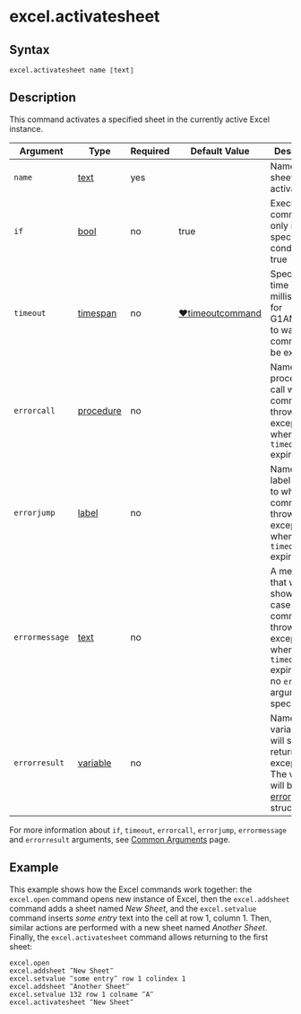 # excel.activatesheet

## Syntax

```G1ANT
excel.activatesheet name ⟦text⟧
```

## Description

This command activates a specified sheet in the currently active Excel instance.

| Argument | Type | Required | Default Value | Description |
| -------- | ---- | -------- | ------------- | ----------- |
|`name`| [text](G1ANT.Language/G1ANT.Language/Structures/TextStructure.md) | yes |  | Name of a sheet to be activated |
| `if`           | [bool](G1ANT.Language/G1ANT.Language/Structures/BooleanStructure.md) | no       | true                                                        | Executes the command only if a specified condition is true   |
| `timeout`      | [timespan](G1ANT.Language/G1ANT.Language/Structures/TimeSpanStructure.md) | no       | [♥timeoutcommand](G1ANT.Language/G1ANT.Addon.Core/Variables/TimeoutCommandVariable.md) | Specifies time in milliseconds for G1ANT.Robot to wait for the command to be executed |
| `errorcall`    | [procedure](G1ANT.Language/G1ANT.Language/Structures/ProcedureStructure.md) | no       |                                                             | Name of a procedure to call when the command throws an exception or when a given `timeout` expires |
| `errorjump`    | [label](G1ANT.Language/G1ANT.Language/Structures/LabelStructure.md) | no       |                                                             | Name of the label to jump to when the command throws an exception or when a given `timeout` expires |
| `errormessage` | [text](G1ANT.Language/G1ANT.Language/Structures/TextStructure.md) | no       |                                                             | A message that will be shown in case the command throws an exception or when a given `timeout` expires, and no `errorjump` argument is specified |
| `errorresult`  | [variable](G1ANT.Language/G1ANT.Language/Structures/VariableStructure.md) | no       |                                                             | Name of a variable that will store the returned exception. The variable will be of [error](G1ANT.Language/G1ANT.Language/Structures/ErrorStructure.md) structure  |

For more information about `if`, `timeout`, `errorcall`, `errorjump`, `errormessage` and `errorresult` arguments, see [Common Arguments](G1ANT.Manual/appendices/common-arguments.md) page.

## Example

This example shows how the Excel commands work together: the `excel.open` command opens new instance of Excel, then the `excel.addsheet` command adds a sheet named *New Sheet*, and the `excel.setvalue` command inserts *some entry* text into the cell at row 1, column 1. Then, similar actions are performed with a new sheet named *Another Sheet*. Finally, the `excel.activatesheet` command allows returning to the first sheet:

```G1ANT
excel.open
excel.addsheet ‴New Sheet‴
excel.setvalue ‴some entry‴ row 1 colindex 1
excel.addsheet ‴Another Sheet‴
excel.setvalue 132 row 1 colname ‴A‴
excel.activatesheet ‴New Sheet‴
```

